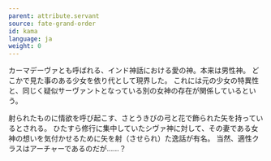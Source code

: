 ```yaml
---
parent: attribute.servant
source: fate-grand-order
id: kama
language: ja
weight: 0
---
```


カーマデーヴァとも呼ばれる、インド神話における愛の神。本来は男性神。
どこかで見た事のある少女を依り代として現界した。
これには元の少女の特異性と、同じく疑似サーヴァントとなっている別の女神の存在が関係しているという。

射られたものに情欲を呼び起こす、さとうきびの弓と花で飾られた矢を持っているとされる。
ひたすら修行に集中していたシヴァ神に対して、その妻である女神の想いを気付かせるために矢を射（させられ）た逸話が有名。
当然、適性クラスはアーチャーであるのだが……？
